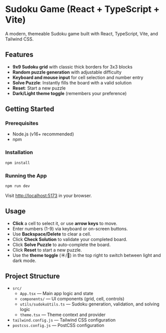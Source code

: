 # Sudoku Game (React + TypeScript + Vite)

A modern, themeable Sudoku game built with React, TypeScript, Vite, and Tailwind CSS.

## Features

- **9x9 Sudoku grid** with classic thick borders for 3x3 blocks
- **Random puzzle generation** with adjustable difficulty
- **Keyboard and mouse input** for cell selection and number entry
- **Solve Puzzle**: Instantly fills the board with a valid solution
- **Reset**: Start a new puzzle
- **Dark/Light theme toggle** (remembers your preference)

## Getting Started

### Prerequisites
- Node.js (v16+ recommended)
- npm

### Installation
```bash
npm install
```

### Running the App
```bash
npm run dev
```
Visit [http://localhost:5173](http://localhost:5173) in your browser.

## Usage
- **Click** a cell to select it, or use **arrow keys** to move.
- Enter numbers (1-9) via keyboard or on-screen buttons.
- Use **Backspace/Delete** to clear a cell.
- Click **Check Solution** to validate your completed board.
- Click **Solve Puzzle** to auto-complete the board.
- Click **Reset** to start a new puzzle.
- Use the **theme toggle** (☀️/🌙) in the top right to switch between light and dark mode.

## Project Structure
- `src/`
  - `App.tsx` — Main app logic and state
  - `components/` — UI components (grid, cell, controls)
  - `utils/sudokuUtils.ts` — Sudoku generation, validation, and solving logic
  - `theme.tsx` — Theme context and provider
- `tailwind.config.js` — Tailwind CSS configuration
- `postcss.config.js` — PostCSS configuration

